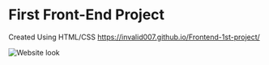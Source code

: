 # First Front-End Project
Created Using HTML/CSS 
https://invalid007.github.io/Frontend-1st-project/

![Website look](https://github.com/invalid007/Frontend-1st-project/assets/126184615/dc616d69-10dd-43fe-b19b-340334c29a21)
